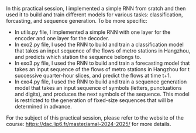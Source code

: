 In this practical session, I implemented a simple RNN from sratch and then used it to build and train different models for various tasks: classification, forcasting, and sequence generation. To be more specific:

- In utils.py file, I implemented a simple RNN with one layer for the encoder and one layer for the decoder.
- In exo2.py file, I used the RNN to build and train a classification model that takes an input sequence of the flows of metro stations in Hangzhou, and predicts which station the sequence belongs to.
- In exo3.py file, I used the RNN to build and train a forecasting model that takes an input sequence of the flows of metro stations in Hangzhou for t successive quarter-hour slices, and predict the flows at time t+1.
- In exo4.py file, I used the RNN to build and train a sequence generation model that takes an input sequence of symbols (letters, punctuations and digits), and produces the next symbols of the sequence. This model is restricted to the generation of fixed-size sequences that will be determined in advance.

For the subject of this practical session, please refer to the website of the course: https://dac.lip6.fr/master/amal-2024-2025/ for more details.

